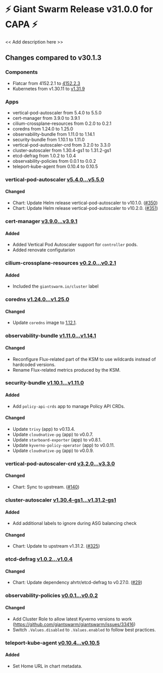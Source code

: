 # :zap: Giant Swarm Release v31.0.0 for CAPA :zap:

<< Add description here >>

## Changes compared to v30.1.3

### Components

- Flatcar from 4152.2.1 to [4152.2.3](https://www.flatcar-linux.org/releases/#release-4152.2.3)
- Kubernetes from v1.30.11 to [v1.31.9](https://github.com/kubernetes/kubernetes/blob/master/CHANGELOG/CHANGELOG-1.31.md#v1.31.9)

### Apps

- vertical-pod-autoscaler from 5.4.0 to 5.5.0
- cert-manager from 3.9.0 to 3.9.1
- cilium-crossplane-resources from 0.2.0 to 0.2.1
- coredns from 1.24.0 to 1.25.0
- observability-bundle from 1.11.0 to 1.14.1
- security-bundle from 1.10.1 to 1.11.0
- vertical-pod-autoscaler-crd from 3.2.0 to 3.3.0
- cluster-autoscaler from 1.30.4-gs1 to 1.31.2-gs1
- etcd-defrag from 1.0.2 to 1.0.4
- observability-policies from 0.0.1 to 0.0.2
- teleport-kube-agent from 0.10.4 to 0.10.5


### vertical-pod-autoscaler [v5.4.0...v5.5.0](https://github.com/giantswarm/vertical-pod-autoscaler-app/compare/v5.4.0...v5.5.0)

#### Changed

- Chart: Update Helm release vertical-pod-autoscaler to v10.1.0. ([#350](https://github.com/giantswarm/vertical-pod-autoscaler-app/pull/350))
- Chart: Update Helm release vertical-pod-autoscaler to v10.2.0. ([#351](https://github.com/giantswarm/vertical-pod-autoscaler-app/pull/351))

### cert-manager [v3.9.0...v3.9.1](https://github.com/giantswarm/cert-manager-app/compare/v3.9.0...v3.9.1)

#### Added

- Added Vertical Pod Autoscaler support for `controller` pods.
- Added renovate configutarion

### cilium-crossplane-resources [v0.2.0...v0.2.1](https://github.com/giantswarm/cilium-crossplane-resources/compare/v0.2.0...v0.2.1)

#### Added

- Included the `giantswarm.io/cluster` label

### coredns [v1.24.0...v1.25.0](https://github.com/giantswarm/coredns-app/compare/v1.24.0...v1.25.0)

#### Changed

- Update `coredns` image to [1.12.1](https://github.com/coredns/coredns/releases/tag/v1.12.1).

### observability-bundle [v1.11.0...v1.14.1](https://github.com/giantswarm/observability-bundle/compare/v1.11.0...v1.14.1)

#### Changed

- Reconfigure Flux-related part of the KSM to use wildcards instead of hardcoded versions.
- Rename Flux-related metrics produced by the KSM.

### security-bundle [v1.10.1...v1.11.0](https://github.com/giantswarm/security-bundle/compare/v1.10.1...v1.11.0)

#### Added

- Add `policy-api-crds` app to manage Policy API CRDs.

#### Changed

- Update `trivy` (app) to v0.13.4.
- Update `cloudnative-pg` (app) to v0.0.7.
- Update `starboard-exporter` (app) to v0.8.1.
- Update `kyverno-policy-operator` (app) to v0.0.11.
- Update `cloudnative-pg` (app) to v0.0.9.

### vertical-pod-autoscaler-crd [v3.2.0...v3.3.0](https://github.com/giantswarm/vertical-pod-autoscaler-crd/compare/v3.2.0...v3.3.0)

#### Changed

- Chart: Sync to upstream. ([#140](https://github.com/giantswarm/vertical-pod-autoscaler-crd/pull/140))

### cluster-autoscaler [v1.30.4-gs1...v1.31.2-gs1](https://github.com/giantswarm/cluster-autoscaler-app/compare/v1.30.4-gs1...v1.31.2-gs1)

#### Added

- Add additional labels to ignore during ASG balancing check

#### Changed

- Chart: Update to upstream v1.31.2. ([#325](https://github.com/giantswarm/cluster-autoscaler-app/pull/325))

### etcd-defrag [v1.0.2...v1.0.4](https://github.com/giantswarm/etcd-defrag-app/compare/v1.0.2...v1.0.4)

#### Changed

- Chart: Update dependency ahrtr/etcd-defrag to v0.27.0. ([#29](https://github.com/giantswarm/etcd-defrag-app/pull/29))

### observability-policies [v0.0.1...v0.0.2](https://github.com/giantswarm/observability-policies-app/compare/v0.0.1...v0.0.2)

#### Changed

- Add Cluster Role to allow latest Kyverno versions to work (https://github.com/giantswarm/giantswarm/issues/33416)
- Switch `.Values.disabled` to `.Values.enabled` to follow best practices.

### teleport-kube-agent [v0.10.4...v0.10.5](https://github.com/giantswarm/teleport-kube-agent-app/compare/v0.10.4...v0.10.5)

#### Added

- Set Home URL in chart metadata.
